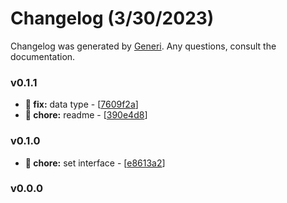 # Changelog (3/30/2023)

Changelog was generated by [Generi](https://github.com/betterwrite/generi). Any questions, consult the documentation.

### v0.1.1

* **🔧 fix:** data type - [[7609f2a](https://github.com/betterwrite/vue-pubsub/commit/7609f2a)]
* **🚧 chore:** readme - [[390e4d8](https://github.com/betterwrite/vue-pubsub/commit/390e4d8)]

### v0.1.0

* **🚧 chore:** set interface - [[e8613a2](https://github.com/betterwrite/vue-pubsub/commit/e8613a2)]

### v0.0.0

